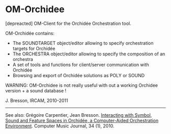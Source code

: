 # OM-Orchidee

[depreacted] OM-Client for the Orchidée Orchestration tool.

OM-Orchidée contains: 

- The SOUNDTARGET object/editor allowing to specify orchestration targets for Orchidée 
- The ORCHESTRA object/editor allowing to specify the composition of an orchestra 
- A set of tools and functions for client/server communication with Orchidée 
- Browsing and export of Orchidée solutions as POLY or SOUND

WARNING: OM-Orchidee is not really useful with out a working Orchidee version + a sound database !

J. Bresson, IRCAM, 2010-2011

------------

See also:  Grégoire Carpentier, Jean Bresson. [Interacting with Symbol, Sound and Feature Spaces in Orchidée, a Computer-Aided Orchestration Environment](https://hal.archives-ouvertes.fr/hal-00683471). Computer Music Journal, 34 (1), 2010.
